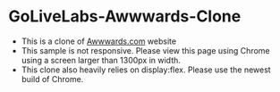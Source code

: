 # GoLiveLabs-Awwwards-Clone 
- This is a clone of [Awwwards.com](http://awwwards.com) website
- This sample is not responsive. Please view this page using Chrome using a screen larger than 1300px in width.
- This clone also heavily relies on display:flex. Please use the newest build of Chrome.